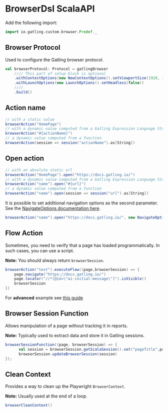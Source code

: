 # BrowserDsl ScalaAPI

Add the following import:

```scala
import io.gatling.custom.browser.Predef._
```

## Browser Protocol

Used to configure the Gatling browser protocol.

```scala
val browserProtocol: Protocol = gatlingBrowser
    //// This part of setup block is optional
    .withContextOptions(new NewContextOptions().setViewportSize(1920, 1080))
    .withLaunchOptions(new LaunchOptions().setHeadless(false))
    ////
    .build()
```

## Action name

```scala
// with a static value
browserAction("HomePage")
// with a dynamic value computed from a Gatling Expression Language String
browserAction("#{actionName}")
// a dynamic value computed from a function
browserAction(session => session("actionName").as[String])
```


## Open action

```scala
// with an absolute static url
browserAction("HomePage").open("https://docs.gatling.io/")
// with a dynamic value computed from a Gatling Expression Language String
browserAction("name").open("#{url}")
// a dynamic value computed from a function
browserAction("name").open(session => session("url").as[String])
```

It is possible to set additional navigation options as the second parameter.  
See the [NavigateOptions documentation here](https://javadoc.io/doc/com.microsoft.playwright/playwright/1.46.0/com/microsoft/playwright/Page.NavigateOptions.html).
```scala
browserAction("name").open("https://docs.gatling.io/", new NavigateOptions().setWaitUntil(NETWORKIDLE))
```

## Flow Action

Sometimes, you need to verify that a page has loaded programmatically. In such cases, you can use a script.

**Note:** You should always return `browserSession`.

```scala
browserAction("test").executeFlow((page,browserSession) => {
    page.navigate("https://docs.gatling.io/")
    page.locator("//*[@id=\"ai-initial-message\"]").isVisible()
    browserSession
})
```

For **advanced** example see [this guide](./FlowActionAdvanced.md)

## Browser Session Function

Allows manipulation of a page without tracking it in reports.

**Note:** Typically used to extract data and store it in Gatling sessions.

```scala
browserSessionFunction((page, browserSession) => {
      val session = browserSession.getScalaSession().set("pageTitle",page.title())
      browserSession.updateBrowserSession(session)
});
```


## Clean Context

Provides a way to clean up the Playwright `BrowserContext`.

**Note:** Usually used at the end of a loop.

```scala
browserCleanContext()
```
